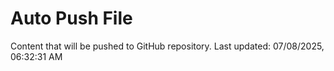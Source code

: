 # Auto Push File

Content that will be pushed to GitHub repository.
Last updated: 07/08/2025, 06:32:31 AM